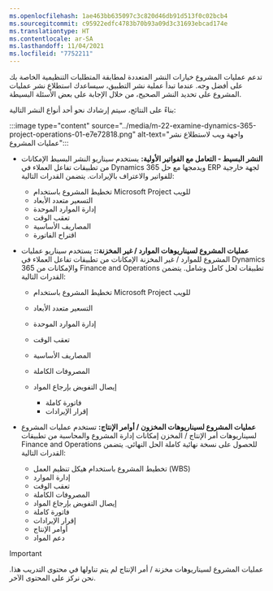 ```yaml
---
ms.openlocfilehash: 1ae463bb635097c3c820d46db91d513f0c02bcb4
ms.sourcegitcommit: c95922edfc4783b70b93a09d3c31693ebcad174e
ms.translationtype: HT
ms.contentlocale: ar-SA
ms.lasthandoff: 11/04/2021
ms.locfileid: "7752211"
---
```

تدعم عمليات المشروع خيارات النشر المتعددة لمطابقة المتطلبات التنظيمية الخاصة بك على أفضل وجه. عندما تبدأ عملية نشر التطبيق، سيساعدك استطلاع نشر عمليات المشروع على تحديد النشر الصحيح، من خلال الإجابة على بعض الأسئلة البسيطة.

بناءً على النتائج، سيتم إرشادك نحو أحد أنواع النشر التالية:

:::image type="content" source="../media/m-22-examine-dynamics-365-project-operations-01-e7e72818.png" alt-text="واجهة ويب لاستطلاع نشر عمليات المشروع":::


 -  **النشر البسيط - التعامل مع الفواتير الأولية:** يستخدم سيناريو النشر البسيط الإمكانات من تطبيقات تفاعل العملاء في Dynamics 365 ويدمجها مع حل ERP لجهة خارجية للفواتير والاعتراف بالإيرادات. يتضمن القدرات التالية:
    
     -  تخطيط المشروع باستخدام Microsoft Project للويب
     -  التسعير متعدد الأبعاد
     -  إدارة الموارد الموحدة
     -  تعقب الوقت
     -  المصاريف الأساسية
     -  اقتراح الفاتورة
     
-  **عمليات المشروع لسيناريوهات الموارد / غير المخزنة::** يستخدم سيناريو عمليات المشروع للموارد / غير المخزنة الإمكانات من تطبيقات تفاعل العملاء في Dynamics 365 والإمكانات من Finance and Operations تطبيقات لحل كامل وشامل. يتضمن القدرات التالية:
     
     -  تخطيط المشروع باستخدام Microsoft Project للويب
     -  التسعير متعدد الأبعاد
     -  إدارة الموارد الموحدة
     -  تعقب الوقت
     -  المصاريف الأساسية
     -  المصروفات الكاملة
     -  إيصال التفويض بإرجاع المواد
        
         -  فاتورة كاملة
         -  إقرار الإيرادات

 -  **عمليات المشروع لسيناريوهات المخزون / أوامر الإنتاج:** تستخدم عمليات المشروع لسيناريوهات أمر الإنتاج / المخزن إمكانات إدارة المشروع والمحاسبة من تطبيقات Finance and Operations للحصول على نسخة نهائية كاملة الحل النهائي. يتضمن القدرات التالية:
    
     -  تخطيط المشروع باستخدام هيكل تنظيم العمل (WBS)
     -  إدارة الموارد
     -  تعقب الوقت
     -  المصروفات الكاملة
     -  إيصال التفويض بإرجاع المواد
     -  فاتورة كاملة
     -  إقرار الإيرادات
     -  أوامر الإنتاج
     -  دعم المواد

> [!IMPORTANT]
> عمليات المشروع لسيناريوهات مخزنة / أمر الإنتاج لم يتم تناولها في محتوى التدريب هذا. نحن نركز على المحتوى الآخر.
